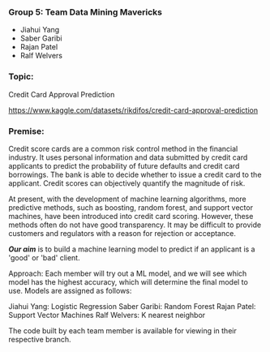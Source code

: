 ### Group 5: Team Data Mining Mavericks
- Jiahui Yang
- Saber Garibi
- Rajan Patel
- Ralf Welvers

### Topic:

Credit Card Approval Prediction

https://www.kaggle.com/datasets/rikdifos/credit-card-approval-prediction

### Premise:

Credit score cards are a common risk control method in the financial industry. It uses personal information and data submitted by credit card applicants to predict the probability of future defaults and credit card borrowings. The bank is able to decide whether to issue a credit card to the applicant. Credit scores can objectively quantify the magnitude of risk. 

At present, with the development of machine learning algorithms, more predictive methods, such as boosting, random forest, and support vector machines, have been introduced into credit card scoring. However, these methods often do not have good transparency. It may be difficult to provide customers and regulators with a reason for rejection or acceptance.

***Our aim*** is to build a machine learning model to predict if an applicant is a 'good' or 'bad' client.


Approach:
Each member will try out a ML model, and we will see which model has the highest accuracy, which will determine the final model to use. Models are assigned as follows:

Jiahui Yang: Logistic Regression
Saber Garibi: Random Forest 
Rajan Patel: Support Vector Machines
Ralf Welvers: K nearest neighbor

The code built by each team member is available for viewing in their respective branch.
